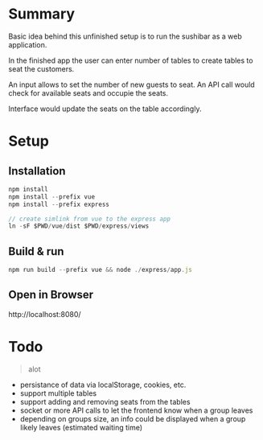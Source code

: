 # Summary

Basic idea behind this unfinished setup is to run the sushibar 
as a web application.

In the finished app the user can enter number of tables to create
tables to seat the customers.

An input allows to set the number of new guests to seat.
An API call would check for available seats and occupie the seats.

Interface would update the seats on the table accordingly.


# Setup

##  Installation


```js
npm install
npm install --prefix vue
npm install --prefix express

// create simlink from vue to the express app
ln -sF $PWD/vue/dist $PWD/express/views

```

## Build & run

```js
npm run build --prefix vue && node ./express/app.js 
```

## Open in Browser

http://localhost:8080/

# Todo

> alot

* persistance of data via localStorage, cookies, etc.
* support multiple tables
* support adding and removing seats from the tables
* socket or more API calls to let the frontend know when a group leaves
* depending on groups size, an info could be displayed when a group likely leaves (estimated waiting time)

